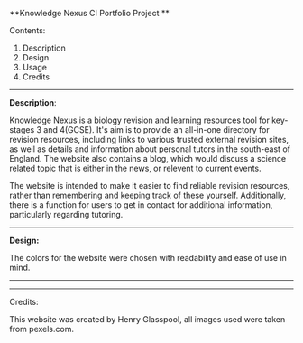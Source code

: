 **Knowledge Nexus CI Portfolio Project **

Contents:
1. Description
2. Design
3. Usage
4. Credits

--------------

**Description**:

Knowledge Nexus is a biology revision and learning resources tool for key-stages 3 and 4(GCSE). It's aim is to provide an all-in-one directory for revision resources, including links to various trusted external revision sites, as well as details and information about personal tutors in the south-east of England. The website also contains a blog, which would discuss a science related topic that is either in the news, or relevent to current events. 

The website is intended to make it easier to find reliable revision resources, rather than remembering and keeping track of these yourself. Additionally, there is a function for users to get in contact for additional information, particularly regarding tutoring. 

--------------

**Design:**

The colors for the website were chosen with readability and ease of use in mind. 

--------------



--------------
Credits:

This website was created by Henry Glasspool, all images used were taken from pexels.com.


